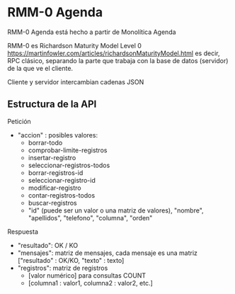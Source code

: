 ﻿# RMM-0 Agenda

RMM-0 Agenda está hecho a partir de Monolítica Agenda

RMM-0 es Richardson Maturity Model Level 0
https://martinfowler.com/articles/richardsonMaturityModel.html
es decir, RPC clásico, separando la parte que trabaja con la base de datos (servidor) de la que ve el cliente.

Cliente y servidor intercambian cadenas JSON

## Estructura de la API
Petición
* "accion" : posibles valores:
  * borrar-todo
  * comprobar-limite-registros
  * insertar-registro
  * seleccionar-registros-todos
  * borrar-registros-id
  * seleccionar-registro-id
  * modificar-registro
  * contar-registros-todos
  * buscar-registros
  * "id" (puede ser un valor o una matriz de valores), "nombre", "apellidos", "telefono", "columna", "orden"

Respuesta
* "resultado": OK / KO
* "mensajes": matriz de mensajes, cada mensaje es una matriz ["resultado" : OK/KO, "texto" : texto]
* "registros": matriz de registros
  * [valor numérico] para consultas COUNT
  * [columna1 : valor1, columna2 : valor2, etc.]

